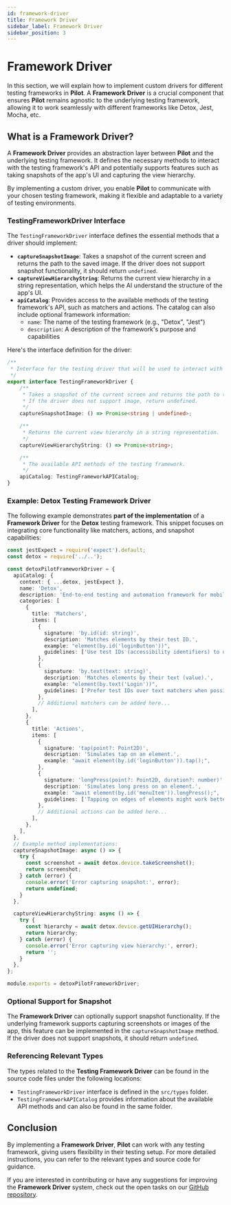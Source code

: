```yaml
---
id: framework-driver
title: Framework Driver
sidebar_label: Framework Driver
sidebar_position: 3
---
```


# Framework Driver

In this section, we will explain how to implement custom drivers for different testing frameworks in **Pilot**. A **Framework Driver** is a crucial component that ensures **Pilot** remains agnostic to the underlying testing framework, allowing it to work seamlessly with different frameworks like Detox, Jest, Mocha, etc.

## What is a Framework Driver?

A **Framework Driver** provides an abstraction layer between **Pilot** and the underlying testing framework. It defines the necessary methods to interact with the testing framework's API and potentially supports features such as taking snapshots of the app's UI and capturing the view hierarchy.

By implementing a custom driver, you enable **Pilot** to communicate with your chosen testing framework, making it flexible and adaptable to a variety of testing environments.

### TestingFrameworkDriver Interface

The `TestingFrameworkDriver` interface defines the essential methods that a driver should implement:

- **`captureSnapshotImage`**: Takes a snapshot of the current screen and returns the path to the saved image. If the driver does not support snapshot functionality, it should return `undefined`.
- **`captureViewHierarchyString`**: Returns the current view hierarchy in a string representation, which helps the AI understand the structure of the app's UI.
- **`apiCatalog`**: Provides access to the available methods of the testing framework's API, such as matchers and actions. The catalog can also include optional framework information:
  - `name`: The name of the testing framework (e.g., "Detox", "Jest")
  - `description`: A description of the framework's purpose and capabilities

Here's the interface definition for the driver:

```typescript
/**
 * Interface for the testing driver that will be used to interact with the underlying testing framework.
 */
export interface TestingFrameworkDriver {
    /**
     * Takes a snapshot of the current screen and returns the path to the saved image.
     * If the driver does not support image, return undefined.
     */
    captureSnapshotImage: () => Promise<string | undefined>;

    /**
     * Returns the current view hierarchy in a string representation.
     */
    captureViewHierarchyString: () => Promise<string>;

    /**
     * The available API methods of the testing framework.
     */
    apiCatalog: TestingFrameworkAPICatalog;
}
```
### Example: Detox Testing Framework Driver

The following example demonstrates **part of the implementation** of a **Framework Driver** for the **Detox** testing framework. This snippet focuses on integrating core functionality like matchers, actions, and snapshot capabilities:

```typescript
const jestExpect = require('expect').default;
const detox = require('../..');

const detoxPilotFrameworkDriver = {
  apiCatalog: {
    context: { ...detox, jestExpect },
    name: 'Detox',
    description: 'End-to-end testing and automation framework for mobile apps',
    categories: [
      {
        title: 'Matchers',
        items: [
          {
            signature: 'by.id(id: string)',
            description: 'Matches elements by their test ID.',
            example: "element(by.id('loginButton'))",
            guidelines: ['Use test IDs (accessibility identifiers) to uniquely identify elements. This is the best-practice matcher.'],
          },
          {
            signature: 'by.text(text: string)',
            description: 'Matches elements by their text (value).',
            example: "element(by.text('Login'))",
            guidelines: ['Prefer test IDs over text matchers when possible.'],
          },
          // Additional matchers can be added here...
        ],
      },
      {
        title: 'Actions',
        items: [
          {
            signature: 'tap(point?: Point2D)',
            description: 'Simulates tap on an element.',
            example: "await element(by.id('loginButton')).tap();",
          },
          {
            signature: 'longPress(point?: Point2D, duration?: number)',
            description: 'Simulates long press on an element.',
            example: "await element(by.id('menuItem')).longPress();",
            guidelines: ['Tapping on edges of elements might work better when adding a small offset to the point.'],
          },
          // Additional actions can be added here...
        ],
      },
    ],
  },
  // Example method implementations:
  captureSnapshotImage: async () => {
    try {
      const screenshot = await detox.device.takeScreenshot();
      return screenshot;
    } catch (error) {
      console.error('Error capturing snapshot:', error);
      return undefined;
    }
  },

  captureViewHierarchyString: async () => {
    try {
      const hierarchy = await detox.device.getUIHierarchy();
      return hierarchy;
    } catch (error) {
      console.error('Error capturing view hierarchy:', error);
      return '';
    }
  },
};

module.exports = detoxPilotFrameworkDriver;
```
### Optional Support for Snapshot

The **Framework Driver** can optionally support snapshot functionality. If the underlying framework supports capturing screenshots or images of the app, this feature can be implemented in the `captureSnapshotImage` method. If the driver does not support snapshots, it should return `undefined`.

### Referencing Relevant Types

The types related to the **Testing Framework Driver** can be found in the source code files under the following locations:

- `TestingFrameworkDriver` interface is defined in the `src/types` folder.
- `TestingFrameworkAPICatalog` provides information about the available API methods and can also be found in the same folder.

## Conclusion

By implementing a **Framework Driver**, **Pilot** can work with any testing framework, giving users flexibility in their testing setup. For more detailed instructions, you can refer to the relevant types and source code for guidance.

If you are interested in contributing or have any suggestions for improving the **Framework Driver** system, check out the open tasks on our [GitHub repository](https://github.com/wix-incubator/detox-copilot/issues).
